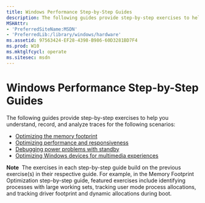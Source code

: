 ```yaml
---
title: Windows Performance Step-by-Step Guides
description: The following guides provide step-by-step exercises to help you understand, record, and analyze traces for the following scenarios Optimizing the memory footprintOptimizing performance and responsivenessDebugging power problems with standbyOptimizing Windows devices for multimedia experiencesNote  The exercises in each step-by-step guide build on the previous exercise(s) in their respective guide. For example, in the Memory Footprint Optimization step-by-step guide, featured exercises include identifying processes with large working sets, tracking user mode process allocations, and tracking driver footprint and dynamic allocations during boot. .
MSHAttr:
- 'PreferredSiteName:MSDN'
- 'PreferredLib:/library/windows/hardware'
ms.assetid: 97563424-EF28-4398-B986-60D3281BD7F4
ms.prod: W10
ms.mktglfcycl: operate
ms.sitesec: msdn
---
```


# Windows Performance Step-by-Step Guides


The following guides provide step-by-step exercises to help you understand, record, and analyze traces for the following scenarios:

-   [Optimizing the memory footprint](memory-footprint-optimization.md)
-   [Optimizing performance and responsiveness](optimizing-performance-and-responsiveness.md)
-   [Debugging power problems with standby](debugging-problems-with-standby.md)
-   [Optimizing Windows devices for multimedia experiences](optimizing-windows-devices-for-multimedia-experiences.md)

**Note**  The exercises in each step-by-step guide build on the previous exercise(s) in their respective guide. For example, in the Memory Footprint Optimization step-by-step guide, featured exercises include identifying processes with large working sets, tracking user mode process allocations, and tracking driver footprint and dynamic allocations during boot.

 

 

 







